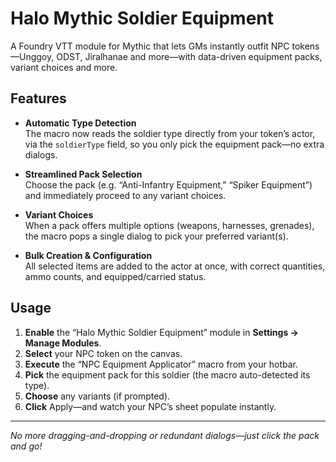 # Halo Mythic Soldier Equipment

A Foundry VTT module for Mythic that lets GMs instantly outfit NPC tokens—Unggoy, ODST, Jiralhanae and more—with data-driven equipment packs, variant choices and more.

## Features

- **Automatic Type Detection**  
  The macro now reads the soldier type directly from your token’s actor, via the `soldierType` field, so you only pick the equipment pack—no extra dialogs.

- **Streamlined Pack Selection**  
  Choose the pack (e.g. “Anti-Infantry Equipment,” “Spiker Equipment”) and immediately proceed to any variant choices.

- **Variant Choices**  
  When a pack offers multiple options (weapons, harnesses, grenades), the macro pops a single dialog to pick your preferred variant(s).

- **Bulk Creation & Configuration**  
  All selected items are added to the actor at once, with correct quantities, ammo counts, and equipped/carried status.

## Usage

1. **Enable** the “Halo Mythic Soldier Equipment” module in **Settings → Manage Modules**.  
2. **Select** your NPC token on the canvas.  
3. **Execute** the “NPC Equipment Applicator” macro from your hotbar.  
4. **Pick** the equipment pack for this soldier (the macro auto-detected its type).  
5. **Choose** any variants (if prompted).  
6. **Click** Apply—and watch your NPC’s sheet populate instantly.

---

*No more dragging-and-dropping or redundant dialogs—just click the pack and go!*  

